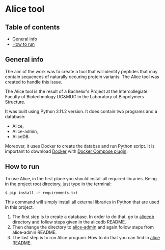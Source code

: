 # Alice tool

## Table of contents

-   [General info](#general-info)
-   [How to run](#how-to-run)

## General info

The aim of the work was to create a tool that will identify peptides that may contain sequences of naturally occuring protein variants. The Alice tool was created to handle this issue.

The Alice tool is the result of a Bachelor's Project at the Intercollegiate Faculty of Biotechnology UG&MUG in the Laboratory of Biopolymers Structure. 

It was built using Python 3.11.2 version. It does contain two programs and a database:
- Alice,
- Alice-admin, 
- AliceDB.

Moreover, it uses Docker to create the databse and run Python script. It is important to download [Docker](https://www.docker.com/products/docker-desktop/) with [Docker Compose plugin](https://docs.docker.com/compose/).

## How to run

To use Alice, in the first place you should install all required libraries. Being in the project root directory, just type in the terminal:

```
$ pip install -r requirements.txt
```

This command will simply install all external libraries in Python that are used in this project. 

1. The first step is to create a database. In order to do that, go to [alicedb](https://github.com/alicjarozycka/alice/tree/master/alicedb) directory and follow steps given in the alicedb README.
2. Then change the directory to [alice-admin](https://github.com/alicjarozycka/alice/tree/master/alice-admin) and again follow steps from alice-admin README.
3. The last step is to run Alice program. How to do that you can find in [alice README](https://github.com/alicjarozycka/alice/tree/master/alice).
